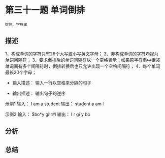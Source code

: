 # 第三十一题 单词倒排
    排序、字符串
## 描述
1、构成单词的字符只有26个大写或小写英文字母；
2、非构成单词的字符均视为单词间隔符；
3、要求倒排后的单词间隔符以一个空格表示；如果原字符串中相邻单词间有多个间隔符时，倒排转换后也只允许出现一个空格间隔符；
4、每个单词最长20个字母；
* 输入描述：
输入一行以空格来分隔的句子

* 输出描述：
输出句子的逆序

示例1
输入：
I am a student
输出：
student a am I

示例2
输入：
$bo*y gi!r#l
输出：
l r gi y bo

## 分析


## 总结
